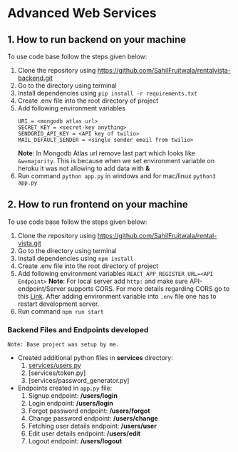 # Advanced Web Services

## 1. How to run backend on your machine
To use code base follow the steps given below:
1. Clone the repository using https://github.com/SahilFruitwala/rentalvista-backend.git
2. Go to the directory using terminal
3. Install dependencies using `pip install -r requirements.txt`
4. Create .env file into the root directory of project
5. Add following environment variables
    ```
    URI = <mongodb atlas url>
    SECRET_KEY = <secret-key anything>
    SENDGRID_API_KEY = <API key of twilio>
    MAIL_DEFAULT_SENDER = <single sender email from twilio>
    ```
    __Note__: In Mongodb Atlas url remove last part which looks like `&w=majority`. This is because when we set environment variable on heroku it was not allowing to add data with **&** 
6. Run command `python app.py` in windows and for mac/linux `python3 app.py`

## 2. How to run frontend on your machine
To use code base follow the steps given below:
1. Clone the repository using https://github.com/SahilFruitwala/rental-vista.git
2. Go to the directory using terminal
3. Install dependencies using `npm install`
4. Create .env file into the root directory of project
5. Add following environment variables
    `REACT_APP_REGISTER_URL=<API Endpoint>`
    __Note__: For local server add `http:` and make sure API-endpoint/Server supports CORS. For more details regarding CORS go to this [Link](https://developer.mozilla.org/en-US/docs/Web/HTTP/CORS). After adding environment variable into `.env` file one has to restart development server.
6. Run command `npm run start`

### Backend Files and Endpoints developed
`Note: Base project was setup by me.`
* Created additional python files in **services** directory:
    1. [services/users.py](./services/users.py)
    2. [services/token.py]
    3. [services/password_generator.py]
* Endpoints created in `app.py` file:
    1. Signup endpoint: **/users/login**
    2. Login endpoint: **/users/login**
    3. Forgot password endpoint: **/users/forgot**
    4. Change password endpoint: **/users/change**
    5. Fetching user details endpoint: **/users/user**
    6. Edit user details endpoint: **/users/edit**
    7. Logout endpoint: **/users/logout**
